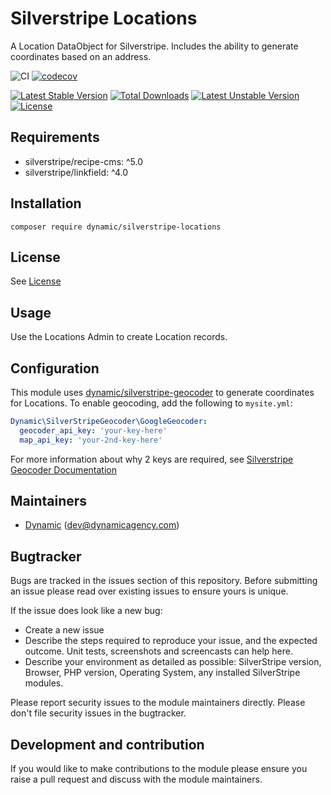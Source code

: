 # Silverstripe Locations

A Location DataObject for Silverstripe. Includes the ability to generate coordinates based on an address. 

![CI](https://github.com/dynamic/silverstripe-locations/workflows/CI/badge.svg)
[![codecov](https://codecov.io/gh/dynamic/silverstripe-locations/branch/master/graph/badge.svg)](https://codecov.io/gh/dynamic/silverstripe-locations)

[![Latest Stable Version](https://poser.pugx.org/dynamic/silverstripe-locations/v/stable)](https://packagist.org/packages/dynamic/silverstripe-locations)
[![Total Downloads](https://poser.pugx.org/dynamic/silverstripe-locations/downloads)](https://packagist.org/packages/dynamic/silverstripe-locations)
[![Latest Unstable Version](https://poser.pugx.org/dynamic/silverstripe-locations/v/unstable)](https://packagist.org/packages/dynamic/silverstripe-locations)
[![License](https://poser.pugx.org/dynamic/silverstripe-locations/license)](https://packagist.org/packages/dynamic/silverstripe-locations)

## Requirements

* silverstripe/recipe-cms: ^5.0
* silverstripe/linkfield: ^4.0

## Installation

`composer require dynamic/silverstripe-locations`

## License

See [License](LICENSE.md)

## Usage

Use the Locations Admin to create Location records.

## Configuration

This module uses [dynamic/silverstripe-geocoder](https://github.com/dynamic/silverstripe-geocoder) to generate coordinates for Locations. To enable geocoding, add the following to `mysite.yml`:

```yaml
Dynamic\SilverStripeGeocoder\GoogleGeocoder:
  geocoder_api_key: 'your-key-here'
  map_api_key: 'your-2nd-key-here'
```

For more information about why 2 keys are required, see [Silverstripe Geocoder Documentation](https://github.com/dynamic/silverstripe-geocoder?tab=readme-ov-file#google-api-keys)

## Maintainers

 *  [Dynamic](https://www.dynamicagency.com) (<dev@dynamicagency.com>)

## Bugtracker
Bugs are tracked in the issues section of this repository. Before submitting an issue please read over
existing issues to ensure yours is unique.

If the issue does look like a new bug:

 - Create a new issue
 - Describe the steps required to reproduce your issue, and the expected outcome. Unit tests, screenshots
 and screencasts can help here.
 - Describe your environment as detailed as possible: SilverStripe version, Browser, PHP version,
 Operating System, any installed SilverStripe modules.

Please report security issues to the module maintainers directly. Please don't file security issues in the bugtracker.

## Development and contribution
If you would like to make contributions to the module please ensure you raise a pull request and discuss with the module maintainers.
